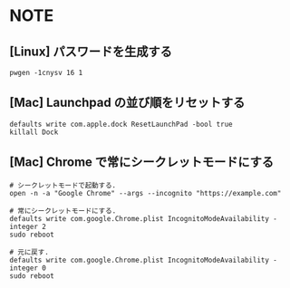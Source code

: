 # NOTE

## [Linux] パスワードを生成する

    pwgen -1cnysv 16 1

## [Mac] Launchpad の並び順をリセットする

    defaults write com.apple.dock ResetLaunchPad -bool true
    killall Dock

## [Mac] Chrome で常にシークレットモードにする

    # シークレットモードで起動する.
    open -n -a "Google Chrome" --args --incognito "https://example.com"

    # 常にシークレットモードにする.
    defaults write com.google.Chrome.plist IncognitoModeAvailability -integer 2
    sudo reboot

    # 元に戻す.
    defaults write com.google.Chrome.plist IncognitoModeAvailability -integer 0
    sudo reboot

